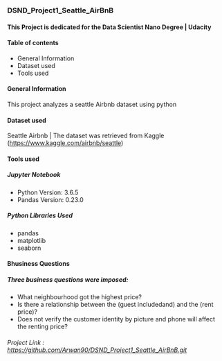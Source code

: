 
### DSND_Project1_Seattle_AirBnB

#### This Project is dedicated for the Data Scientist Nano Degree | Udacity 

#### Table of contents
* General Information
* Dataset  used
 * Tools used

#### General Information
This project analyzes a seattle Airbnb dataset using python

#### Dataset used
Seattle Airbnb | The dataset was retrieved from Kaggle (https://www.kaggle.com/airbnb/seattle)

#### Tools used
##### Jupyter Notebook
* Python Version: 3.6.5
* Pandas Version: 0.23.0

##### Python Libraries Used
*  pandas 
* matplotlib
* seaborn

#### Bhusiness Questions
##### Three business questions were imposed: 
* What neighbourhood got the highest price?
* Is there a relationship between the (guest includedand) and the (rent price)?
* Does not verify the customer identity by picture and phone will affect the renting price?


###### Project Link :  https://github.com/Arwan90/DSND_Project1_Seattle_AirBnB.git

